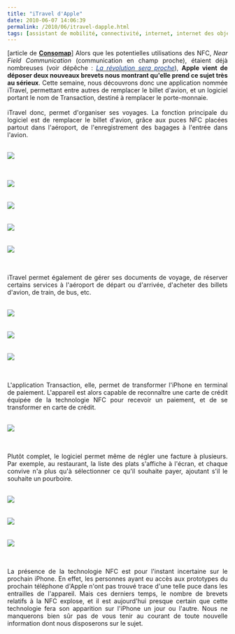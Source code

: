 ```yaml
---
title: "iTravel d'Apple"
date: 2010-06-07 14:06:39
permalink: /2010/06/itravel-dapple.html
tags: [assistant de mobilité, connectivité, internet, internet des objets, iphone, partage de données]
---
```


<p style="text-align: justify">[article de <strong><a href="http://consomac.fr/index.php?idnews=890" target="_blank">Consomap</a></strong>] Alors que les potentielles utilisations des NFC, <em>Near Field Communication</em> (communication en champ proche), étaient déjà nombreuses (voir dépêche : <em><a href="http://consomac.fr/news-875.html" target="blank"><font color="#123987">La révolution sera proche</font></a></em>), <strong>Apple vient de déposer deux nouveaux brevets nous montrant qu'elle prend ce sujet très au sérieux</strong>. Cette semaine, nous découvrons donc une application nommée iTravel, permettant entre autres de remplacer le billet d'avion, et un logiciel portant le nom de Transaction, destiné à remplacer le porte-monnaie.<br /><br />iTravel donc, permet d'organiser ses voyages. La fonction principale du logiciel est de remplacer le billet d'avion, grâce aux puces NFC placées partout dans l'aéroport, de l'enregistrement des bagages à l'entrée dans l'avion.<br /><br /></p> <div class="image"> <p><img src="/wp-content/uploads/sites/6/2010/06/itraveldapple.gif" /> </p> <p> </p></div>  <!--more--> <br /><br /> <div class="image"><img src="/wp-content/uploads/sites/6/2010/06/itraveldapple-1.gif" /> </div><br /><br /> <div class="image"><img src="/wp-content/uploads/sites/6/2010/06/itraveldapple-2.gif" /> </div><br /><br /> <div class="image"><img src="/wp-content/uploads/sites/6/2010/06/itraveldapple-3.gif" /> </div><br /><br /> <div class="image"><img src="/wp-content/uploads/sites/6/2010/06/itraveldapple-4.gif" /> </div> <p style="text-align: justify"><br /><br />iTravel permet également de gérer ses documents de voyage, de réserver certains services à l'aéroport de départ ou d'arrivée, d'acheter des billets d'avion, de train, de bus, etc.<br /><br /></p> <div class="image"><img src="/wp-content/uploads/sites/6/2010/06/itraveldapple-5.gif" /> </div><br /><br /> <div class="image"><img src="/wp-content/uploads/sites/6/2010/06/itraveldapple-6.gif" /> </div><br /><br /> <div class="image"><img src="/wp-content/uploads/sites/6/2010/06/itraveldapple-7.gif" /> </div> <p style="text-align: justify"><br /><br />L'application Transaction, elle, permet de transformer l'iPhone en terminal de paiement. L'appareil est alors capable de reconnaître une carte de crédit équipée de la technologie NFC pour recevoir un paiement, et de se transformer en carte de crédit.<br /><br /></p> <div class="image"><img src="/wp-content/uploads/sites/6/2010/06/itraveldapple-8.gif" /> </div> <p style="text-align: justify"><br /><br />Plutôt complet, le logiciel permet même de régler une facture à plusieurs. Par exemple, au restaurant, la liste des plats s'affiche à l'écran, et chaque convive n'a plus qu'à sélectionner ce qu'il souhaite payer, ajoutant s'il le souhaite un pourboire.<br /><br /></p> <div class="image"><img src="/wp-content/uploads/sites/6/2010/06/itraveldapple-9.gif" /> </div><br /><br /> <div class="image"><img src="/wp-content/uploads/sites/6/2010/06/itraveldapple-10.gif" /> </div><br /><br /> <div class="image"><img src="/wp-content/uploads/sites/6/2010/06/itraveldapple-11.gif" /> </div> <p style="text-align: justify"><br /><br />La présence de la technologie NFC est pour l'instant incertaine sur le prochain iPhone. En effet, les personnes ayant eu accès aux prototypes du prochain téléphone d'Apple n'ont pas trouvé trace d'une telle puce dans les entrailles de l'appareil. Mais ces derniers temps, le nombre de brevets relatifs à la NFC explose, et il est aujourd'hui presque certain que cette technologie fera son apparition sur l'iPhone un jour ou l'autre. Nous ne manquerons bien sûr pas de vous tenir au courant de toute nouvelle information dont nous disposerons sur le sujet.<br /></p>
